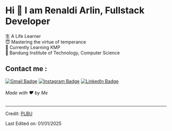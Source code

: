 # Hi 👋 I am Renaldi Arlin, Fullstack Developer
⽣ A Life Learner <br/>
😇 Mastering the virtue of temperance <br/>
🌱 Currently Learning KMP <br/>
🏫 Bandung Institute of Technology, Computer Science

## Contact me : 
[![Gmail Badge](https://img.shields.io/badge/-renaldi@linar.my.id-red?style=for-the-badge&logo=Gmail&logoColor=white&link=https://mail.google.com/mail/u/0/?fs=1&to=renaldi.linar@gmail.com&tf=cm)](renaldi@linar.my.id)
[![Instagram Badge](https://img.shields.io/badge/-renaldiarlin-E4405F?style=for-the-badge&logo=instagram&logoColor=white&link=https://www.instagram.com/renaldiarlin/)](renaldiarlin)
[![LinkedIn Badge](https://img.shields.io/badge/-renaldarlin-0077B5?style=for-the-badge&logo=linkedin&logoColor=white&link=https://www.instagram.com/renaldiarlin/)](renaldiarlin)

<h6>Made with ❤️ by Me</h6>

------
Credit: [PLBU](https://github.com/PLBU)

Last Edited on: 01/01/2025
